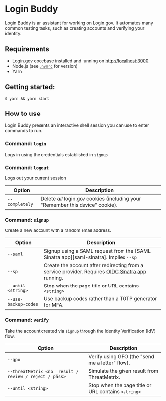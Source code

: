 # Login Buddy

Login Buddy is an assistant for working on Login.gov. It automates many common testing tasks, such as creating accounts and verifying your identity.

## Requirements

- Login.gov codebase installed and running on <http://localhost:3000>
- Node.js (see [`.nvmrc`](./.nvmrc) for version)
- Yarn

## Getting started:

```shell
$ yarn && yarn start
```

## How to use

Login Buddy presents an interactive shell session you can use to enter commands to run.

### Command: `login`

Logs in using the credentials established in `signup`

### Command: `logout`

Logs out your current session

| Option         | Description                                                                    |
| -------------- | ------------------------------------------------------------------------------ |
| `--completely` | Delete _all_ login.gov cookies (including your "Remember this device" cookie). |

### Command: `signup`

Create a new account with a random email address.

| Option               | Description                                                                                                      |
| -------------------- | ---------------------------------------------------------------------------------------------------------------- |
| `--saml`             | Signup using a SAML request from the [SAML Sinatra app][saml-sinatra]. Implies `--sp`                            |
| `--sp`               | Create the account after redirecting from a service provider. Requires [OIDC Sinatra app][oidc-sinatra] running. |
| `--until <string>`   | Stop when the page title or URL contains `<string>`                                                              |
| `--use-backup-codes` | Use backup codes rather than a TOTP generator for MFA.                                                           |

### Command: `verify`

Take the account created via `signup` through the Identity Verification (IdV) flow.

| Option                                                 | Description                                         |
| ------------------------------------------------------ | --------------------------------------------------- |
| `--gpo`                                                | Verify using GPO (the "send me a letter" flow).     |
| `--threatMetrix <no _result / review / reject / pass>` | Simulate the given result from ThreatMetrix.        |
| `--until <string>`                                     | Stop when the page title or URL contains `<string>` |

[oidc-sinatra]: https://github.com/18F/identity-oidc-sinatra
[saml-sinator]: https://github.com/18F/identity-saml-sinatra
